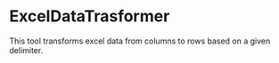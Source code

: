 # ExcelDataTrasformer
This tool transforms excel data from columns to rows based on a given delimiter.
